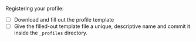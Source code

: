 Registering your profile:

- [ ] Download and fill out the profile template
- [ ] Give the filled-out template file a unique, descriptive name and commit it inside the `_profiles` directory.
